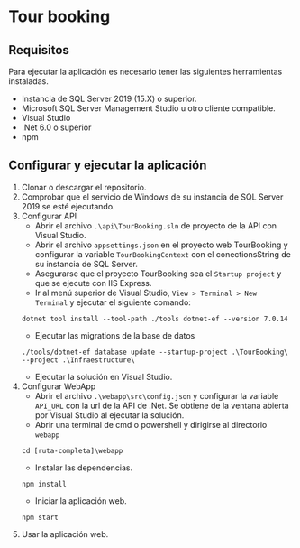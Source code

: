 # Tour booking

## Requisitos

Para ejecutar la aplicación es necesario tener las siguientes herramientas instaladas.

- Instancia de SQL Server 2019 (15.X) o superior.
- Microsoft SQL Server Management Studio u otro cliente compatible.
- Visual Studio
- .Net 6.0 o superior
- npm

## Configurar y ejecutar la aplicación

1. Clonar o descargar el repositorio.
2. Comprobar que el servicio de Windows de su instancia de SQL Server 2019 se esté ejecutando.
3. Configurar API
    - Abrir el archivo `.\api\TourBooking.sln` de proyecto de la API con Visual Studio.
    - Abrir el archivo `appsettings.json` en el proyecto web TourBooking y configurar la variable `TourBookingContext` con el conectionsString de su instancia de SQL Server.
    - Asegurarse que el proyecto TourBooking sea el `Startup project` y que se ejecute con IIS Express.
    - Ir al menú superior de Visual Studio, `View > Terminal > New Terminal` y ejecutar el siguiente comando: 
    ```
    dotnet tool install --tool-path ./tools dotnet-ef --version 7.0.14
    ```
    - Ejecutar las migrations de la base de datos
    ```
    ./tools/dotnet-ef database update --startup-project .\TourBooking\ --project .\Infraestructure\
    ```
    - Ejecutar la solución en Visual Studio.
4. Configurar WebApp
    - Abrir el archivo `.\webapp\src\config.json` y configurar la variable `API_URL` con la url de la API de .Net. Se obtiene de la ventana abierta por Visual Studio al ejecutar la solución.
    - Abrir una terminal de cmd o powershell y dirigirse al directorio `webapp`
    ```
    cd [ruta-completa]\webapp
    ```
    - Instalar las dependencias.
    ```
    npm install
    ```
    - Iniciar la aplicación web.
    ```
    npm start
    ```
5. Usar la aplicación web.
